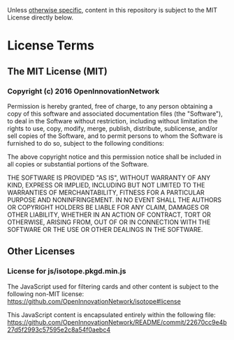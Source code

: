 Unless [otherwise specific](https://github.com/OpenInnovationNetwork/README/blob/gh-pages/LICENSE.md#other-licenses), content in this repository is subject to the MIT License directly below.

# License Terms

## The MIT License (MIT)

### Copyright (c) 2016 OpenInnovationNetwork

Permission is hereby granted, free of charge, to any person obtaining a copy
of this software and associated documentation files (the "Software"), to deal
in the Software without restriction, including without limitation the rights
to use, copy, modify, merge, publish, distribute, sublicense, and/or sell
copies of the Software, and to permit persons to whom the Software is
furnished to do so, subject to the following conditions:

The above copyright notice and this permission notice shall be included in all
copies or substantial portions of the Software.

THE SOFTWARE IS PROVIDED "AS IS", WITHOUT WARRANTY OF ANY KIND, EXPRESS OR
IMPLIED, INCLUDING BUT NOT LIMITED TO THE WARRANTIES OF MERCHANTABILITY,
FITNESS FOR A PARTICULAR PURPOSE AND NONINFRINGEMENT. IN NO EVENT SHALL THE
AUTHORS OR COPYRIGHT HOLDERS BE LIABLE FOR ANY CLAIM, DAMAGES OR OTHER
LIABILITY, WHETHER IN AN ACTION OF CONTRACT, TORT OR OTHERWISE, ARISING FROM,
OUT OF OR IN CONNECTION WITH THE SOFTWARE OR THE USE OR OTHER DEALINGS IN THE
SOFTWARE.

## Other Licenses

### License for  js/isotope.pkgd.min.js

The JavaScript used for filtering cards and other content is subject to the following non-MIT license:
https://github.com/OpenInnovationNetwork/isotope#license

This JavaScript content is encapsulated entirely within the following file:
https://github.com/OpenInnovationNetwork/README/commit/22670cc9e4b27d5f2993c57595e2c8a54f0aebc4 
